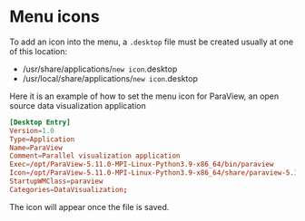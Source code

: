 # Menu icons

To add an icon into the menu, a ```.desktop``` file must be created usually at one of this location:

- /usr/share/applications/```new icon```.desktop
- /usr/local/share/applications/```new icon```.desktop

Here it is an example of how to set the menu icon for ParaView, an open source data visualization application

```toml
[Desktop Entry]
Version=1.0
Type=Application
Name=ParaView
Comment=Parallel visualization application
Exec=/opt/ParaView-5.11.0-MPI-Linux-Python3.9-x86_64/bin/paraview
Icon=/opt/ParaView-5.11.0-MPI-Linux-Python3.9-x86_64/share/paraview-5.11/web/glance/www/ParaView.svg
StartupWMClass=paraview
Categories=DataVisualization;
```
The icon will appear once the file is saved.

<!--  Script to show the footer   -->
<html>
<script
    src="https://code.jquery.com/jquery-3.3.1.js"
    integrity="sha256-2Kok7MbOyxpgUVvAk/HJ2jigOSYS2auK4Pfzbm7uH60="
    crossorigin="anonymous">
</script>
<script>
$(function(){
  $("#footer").load("../footers/footer.html");
});
</script>
<body>
<div id="footer"></div>
</body>
</html>
